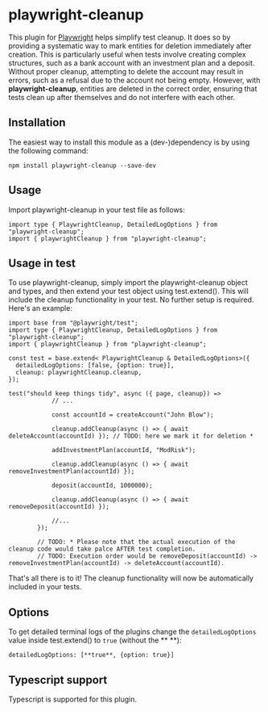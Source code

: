 # playwright-cleanup

This plugin for [Playwright](https://playwright.dev/) helps simplify test cleanup. It does so by providing a systematic way to mark entities for deletion immediately after creation. This is particularly useful when tests involve creating complex structures, such as a bank account with an investment plan and a deposit. Without proper cleanup, attempting to delete the account may result in errors, such as a refusal due to the account not being empty. However, with <b>playwright-cleanup</b>, entities are deleted in the correct order, ensuring that tests clean up after themselves and do not interfere with each other.

<h2>Installation</h2>

The easiest way to install this module as a (dev-)dependency is by using the following command:

```
npm install playwright-cleanup --save-dev
```

<h2>Usage</h2>

Import playwright-cleanup in your test file as follows:

```
import type { PlaywrightCleanup, DetailedLogOptions } from "playwright-cleanup";
import { playwrightCleanup } from "playwright-cleanup";
```

<h2>Usage in test</h2>

To use playwright-cleanup, simply import the playwright-cleanup object and types, and then extend your test object using test.extend(). This will include the cleanup functionality in your test. No further setup is required. Here's an example:

```
import base from "@playwright/test";
import type { PlaywrightCleanup, DetailedLogOptions } from "playwright-cleanup";
import { playwrightCleanup } from "playwright-cleanup";

const test = base.extend< PlaywrightCleanup & DetailedLogOptions>({
  detailedLogOptions: [false, {option: true}],
  cleanup: playwrightCleanup.cleanup,
});

test("should keep things tidy", async ({ page, cleanup}) =>
            // ...

            const accountId = createAccount("John Blow");
            
            cleanup.addCleanup(async () => { await deleteAccount(accountId) }); // TODO: here we mark it for deletion * 

            addInvestmentPlan(accountId, "ModRisk");

            cleanup.addCleanup(async () => { await removeInvestmentPlan(accountId) });
            
            deposit(accountId, 1000000);

            cleanup.addCleanup(async () => { await removeDeposit(accountId) });

            //...
        });

        // TODO: * Please note that the actual execution of the cleanup code would take palce AFTER test completion.
        // TODO: Execution order would be removeDeposit(accountId) -> removeInvestmentPlan(accountId) -> deleteAccount(accountId).
```

That's all there is to it! The cleanup functionality will now be automatically included in your tests.

<h2>Options</h2>

To get detailed terminal logs of the plugins change the `detailedLogOptions` value inside test.extend() to `true` (without the ** **):

```
detailedLogOptions: [**true**, {option: true}]
```

<h2>Typescript support</h2>

Typescript is supported for this plugin.